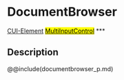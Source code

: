# DocumentBrowser
<span class="inheritance">
<a href="#Documentation/core/element">CUI-Element</a>
<a class="inheritance" href="#Documentation/elements/multiinput/multiinputcontrol"><mark>MultiInputControl</mark></a>
</span>
***

## Description



@@include(documentbrowser_p.md)
